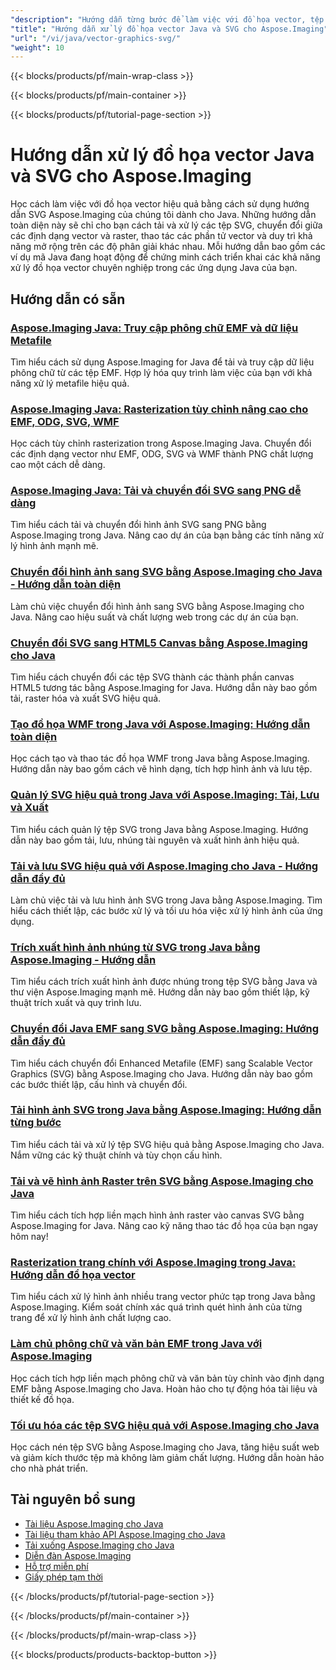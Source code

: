 ```yaml
---
"description": "Hướng dẫn từng bước để làm việc với đồ họa vector, tệp SVG và định dạng hình ảnh có thể mở rộng bằng Aspose.Imaging cho Java."
"title": "Hướng dẫn xử lý đồ họa vector Java và SVG cho Aspose.Imaging"
"url": "/vi/java/vector-graphics-svg/"
"weight": 10
---
```


{{< blocks/products/pf/main-wrap-class >}}

{{< blocks/products/pf/main-container >}}

{{< blocks/products/pf/tutorial-page-section >}}
# Hướng dẫn xử lý đồ họa vector Java và SVG cho Aspose.Imaging

Học cách làm việc với đồ họa vector hiệu quả bằng cách sử dụng hướng dẫn SVG Aspose.Imaging của chúng tôi dành cho Java. Những hướng dẫn toàn diện này sẽ chỉ cho bạn cách tải và xử lý các tệp SVG, chuyển đổi giữa các định dạng vector và raster, thao tác các phần tử vector và duy trì khả năng mở rộng trên các độ phân giải khác nhau. Mỗi hướng dẫn bao gồm các ví dụ mã Java đang hoạt động để chứng minh cách triển khai các khả năng xử lý đồ họa vector chuyên nghiệp trong các ứng dụng Java của bạn.

## Hướng dẫn có sẵn

### [Aspose.Imaging Java: Truy cập phông chữ EMF và dữ liệu Metafile](./aspose-imaging-java-emf-font-access/)
Tìm hiểu cách sử dụng Aspose.Imaging for Java để tải và truy cập dữ liệu phông chữ từ các tệp EMF. Hợp lý hóa quy trình làm việc của bạn với khả năng xử lý metafile hiệu quả.

### [Aspose.Imaging Java: Rasterization tùy chỉnh nâng cao cho EMF, ODG, SVG, WMF](./aspose-imaging-java-custom-rasterization-techniques/)
Học cách tùy chỉnh rasterization trong Aspose.Imaging Java. Chuyển đổi các định dạng vector như EMF, ODG, SVG và WMF thành PNG chất lượng cao một cách dễ dàng.

### [Aspose.Imaging Java: Tải và chuyển đổi SVG sang PNG dễ dàng](./mastering-aspose-imaging-java-svg-load-convert/)
Tìm hiểu cách tải và chuyển đổi hình ảnh SVG sang PNG bằng Aspose.Imaging trong Java. Nâng cao dự án của bạn bằng các tính năng xử lý hình ảnh mạnh mẽ.

### [Chuyển đổi hình ảnh sang SVG bằng Aspose.Imaging cho Java - Hướng dẫn toàn diện](./convert-images-svg-aspose-imaging-java/)
Làm chủ việc chuyển đổi hình ảnh sang SVG bằng Aspose.Imaging cho Java. Nâng cao hiệu suất và chất lượng web trong các dự án của bạn.

### [Chuyển đổi SVG sang HTML5 Canvas bằng Aspose.Imaging cho Java](./svg-to-html5-canvas-aspose-imaging-java/)
Tìm hiểu cách chuyển đổi các tệp SVG thành các thành phần canvas HTML5 tương tác bằng Aspose.Imaging for Java. Hướng dẫn này bao gồm tải, raster hóa và xuất SVG hiệu quả.

### [Tạo đồ họa WMF trong Java với Aspose.Imaging: Hướng dẫn toàn diện](./create-wmf-graphics-aspose-imaging-java/)
Học cách tạo và thao tác đồ họa WMF trong Java bằng Aspose.Imaging. Hướng dẫn này bao gồm cách vẽ hình dạng, tích hợp hình ảnh và lưu tệp.

### [Quản lý SVG hiệu quả trong Java với Aspose.Imaging: Tải, Lưu và Xuất](./master-svg-handling-java-aspose-imaging/)
Tìm hiểu cách quản lý tệp SVG trong Java bằng Aspose.Imaging. Hướng dẫn này bao gồm tải, lưu, nhúng tài nguyên và xuất hình ảnh hiệu quả.

### [Tải và lưu SVG hiệu quả với Aspose.Imaging cho Java - Hướng dẫn đầy đủ](./aspose-imaging-java-svg-guide/)
Làm chủ việc tải và lưu hình ảnh SVG trong Java bằng Aspose.Imaging. Tìm hiểu cách thiết lập, các bước xử lý và tối ưu hóa việc xử lý hình ảnh của ứng dụng.

### [Trích xuất hình ảnh nhúng từ SVG trong Java bằng Aspose.Imaging - Hướng dẫn](./extract-images-svg-java-aspose-imaging/)
Tìm hiểu cách trích xuất hình ảnh được nhúng trong tệp SVG bằng Java và thư viện Aspose.Imaging mạnh mẽ. Hướng dẫn này bao gồm thiết lập, kỹ thuật trích xuất và quy trình lưu.

### [Chuyển đổi Java EMF sang SVG bằng Aspose.Imaging: Hướng dẫn đầy đủ](./emf-to-svg-conversion-java-aspose-imaging/)
Tìm hiểu cách chuyển đổi Enhanced Metafile (EMF) sang Scalable Vector Graphics (SVG) bằng Aspose.Imaging cho Java. Hướng dẫn này bao gồm các bước thiết lập, cấu hình và chuyển đổi.

### [Tải hình ảnh SVG trong Java bằng Aspose.Imaging: Hướng dẫn từng bước](./load-svg-image-aspose-imaging-java/)
Tìm hiểu cách tải và xử lý tệp SVG hiệu quả bằng Aspose.Imaging cho Java. Nắm vững các kỹ thuật chính và tùy chọn cấu hình.

### [Tải và vẽ hình ảnh Raster trên SVG bằng Aspose.Imaging cho Java](./load-draw-raster-images-svg-aspose-imaging-java/)
Tìm hiểu cách tích hợp liền mạch hình ảnh raster vào canvas SVG bằng Aspose.Imaging for Java. Nâng cao kỹ năng thao tác đồ họa của bạn ngay hôm nay!

### [Rasterization trang chính với Aspose.Imaging trong Java: Hướng dẫn đồ họa vector](./mastering-page-rasterization-aspose-imaging-java-guide/)
Tìm hiểu cách xử lý hình ảnh nhiều trang vector phức tạp trong Java bằng Aspose.Imaging. Kiểm soát chính xác quá trình quét hình ảnh của từng trang để xử lý hình ảnh chất lượng cao.

### [Làm chủ phông chữ và văn bản EMF trong Java với Aspose.Imaging](./aspose-imaging-java-emf-fonts-text-guide/)
Học cách tích hợp liền mạch phông chữ và văn bản tùy chỉnh vào định dạng EMF bằng Aspose.Imaging cho Java. Hoàn hảo cho tự động hóa tài liệu và thiết kế đồ họa.

### [Tối ưu hóa các tệp SVG hiệu quả với Aspose.Imaging cho Java](./compress-svg-aspose-imaging-java-guide/)
Học cách nén tệp SVG bằng Aspose.Imaging cho Java, tăng hiệu suất web và giảm kích thước tệp mà không làm giảm chất lượng. Hướng dẫn hoàn hảo cho nhà phát triển.

## Tài nguyên bổ sung

- [Tài liệu Aspose.Imaging cho Java](https://docs.aspose.com/imaging/java/)
- [Tài liệu tham khảo API Aspose.Imaging cho Java](https://reference.aspose.com/imaging/java/)
- [Tải xuống Aspose.Imaging cho Java](https://releases.aspose.com/imaging/java/)
- [Diễn đàn Aspose.Imaging](https://forum.aspose.com/c/imaging)
- [Hỗ trợ miễn phí](https://forum.aspose.com/)
- [Giấy phép tạm thời](https://purchase.aspose.com/temporary-license/)

{{< /blocks/products/pf/tutorial-page-section >}}

{{< /blocks/products/pf/main-container >}}

{{< /blocks/products/pf/main-wrap-class >}}

{{< blocks/products/products-backtop-button >}}